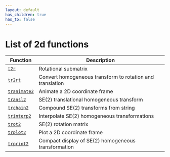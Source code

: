 ```yaml
---
layout: default
has_children: true
has_to: false
---
```

# List of 2d functions

| Function | Description|
|---|---|
|[`t2r`](TOC_t2r.html) | Rotational submatrix |
|[`tr2rt`](TOC_tr2rt.html) | Convert homogeneous transform to rotation and translation |
|[`tranimate2`](TOC_tranimate2.html) | Animate a 2D coordinate frame |
|[`transl2`](TOC_transl2.html) | SE(2) translational homogeneous transform |
|[`trchain2`](TOC_trchain2.html) | Compound SE(2) transforms from string |
|[`trinterp2`](TOC_trinterp2.html) | Interpolate SE(2) homogeneous transformations |
|[`trot2`](TOC_trot2.html) | SE(2) rotation matrix |
|[`trplot2`](TOC_trplot2.html) | Plot a 2D coordinate frame |
|[`trprint2`](TOC_trprint2.html) | Compact display of SE(2) homogeneous transformation |
